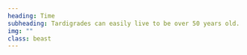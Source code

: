 ```yaml
---
heading: Time
subheading: Tardigrades can easily live to be over 50 years old.
img: ""
class: beast
---
```

